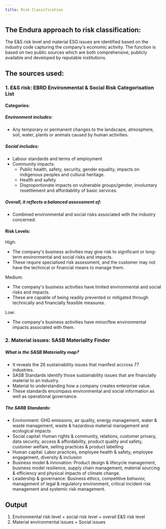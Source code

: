```yaml
---
title: Risk Classification
---
```


## The Endura approach to risk classification:

The E\&S risk level and material ESG issues are identified based on the industry code capturing the company's economic activity. The function is based on two public sources which are both comprehensive, publicly available and developed by reputable institutions.

## The sources used:

### 1. E\&S risk: EBRD Environmental & Social Risk Categorisation List

#### Categories:

##### Environment includes:

- Any temporary or permanent changes to the landscape, atmosphere, soil, water, plants or animals caused by human activities.

##### Social includes:

- Labour standards and terms of employment
- Community impacts:
  - Public health, safety, security, gender equality, impacts on indigenous peoples and cultural heritage.
  - Health and safety
  - Disproportionate impacts on vulnerable groups/gender, involuntary resettlement and affordability of basic services.

##### Overall, it reflects a balanced assessment of:

- Combined environmental and social risks associated with the industry concerned.

#### Risk Levels:

High:

- The company's business activities may give risk to significant or long-term environmental and social risks and impacts.
- These require specialised risk assessment, and the customer may not have the technical or financial means to manage them.

Medium:

- The company's business activities have limited environmental and social risks and impacts.
- These are capable of being readily prevented or mitigated through technically and financially feasible measures.

Low:

- The company's business activities have minor/few environmental impacts associated with them.

### 2. Material issues: SASB Materiality Finder

##### What is the SASB Materiality map?

- It reveals the 26 sustainability issues that manifest accross 77 industries.
- SASB Standards identify those sustainability issues that are financially material to an industry.
- Material to understanding how a company creates enterprise value.
- These standards encompass environmental and social information as well as operational governance.

##### The SARB Standards:

- Environment: GHG emissions, air quality, energy management, water & waste management, waste & hazardous material management and ecological impacts
- Social capital: Human rights & community, relations, customer privacy, data security, access & affordability, product quality and safety, customer welfare, selling practices & product labelling
- Human capital: Labor practices, employee health & safety, employee engagement, diversity & inclusion
- Business model & innovation: Product design & lifecycle management, business model resilience, supply chain management, material sourcing & efficiency and physical impacts of climate change.
- Leadership & governance: Business ethics, competitive behavior, management of legal & regulatory environment, critical incident risk management and systemic risk management.

## Output

1. Environmental risk level + social risk level + overall E\&S risk level
2. Material environmental issues + Social issues
